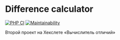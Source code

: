 # Difference calculator
[![PHP CI](https://github.com/alantaboev/differ/workflows/PHP%20CI/badge.svg)](https://github.com/alantaboev/differ/actions?query=workflow%3A%22PHP+CI%22)
[![Maintainability](https://api.codeclimate.com/v1/badges/a99a88d28ad37a79dbf6/maintainability)](https://codeclimate.com/github/alantaboev/differ)
 
 Второй проект на Хекслете «Вычислитель отличий»
 